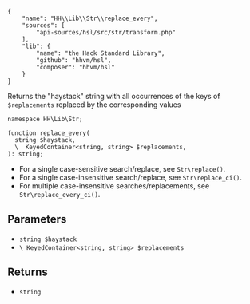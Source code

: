 ``` yamlmeta
{
    "name": "HH\\Lib\\Str\\replace_every",
    "sources": [
        "api-sources/hsl/src/str/transform.php"
    ],
    "lib": {
        "name": "the Hack Standard Library",
        "github": "hhvm/hsl",
        "composer": "hhvm/hsl"
    }
}
```




Returns the "haystack" string with all occurrences of the keys of
` $replacements ` replaced by the corresponding values




``` Hack
namespace HH\Lib\Str;

function replace_every(
  string $haystack,
  \  KeyedContainer<string, string> $replacements,
): string;
```




+ For a single case-sensitive search/replace, see ` Str\replace() `.
+ For a single case-insensitive search/replace, see ` Str\replace_ci() `.
+ For multiple case-insensitive searches/replacements, see ` Str\replace_every_ci() `.




## Parameters




* ` string $haystack `
* ` \ KeyedContainer<string, string> $replacements `




## Returns




- ` string `
<!-- HHAPIDOC -->
